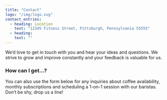 ```yaml
---
title: "Contact"
logo: "/img/logo.svg"
contact_entries:
  - heading: Location
    text: "12345 Fitness Street, Pittsburgh, Pennsylvania 55555"
  - heading: 
    text: ""
---
```


We’d love to get in touch with you and hear your ideas and
questions. We strive to grow and improve constantly and your feedback
is valuable for us.

<h3 class="f4 b lh-title mb2">How can I get…?</h3>

You can also use the form below for any inquiries about coffee
availability, monthly subscriptions and scheduling a 1-on-1 session
with our baristas. Don’t be shy, drop us a line!
